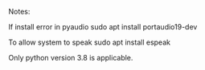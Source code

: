 Notes:

If install error in pyaudio
sudo apt install portaudio19-dev

To allow system to speak
sudo apt install espeak

Only python version 3.8 is applicable.
